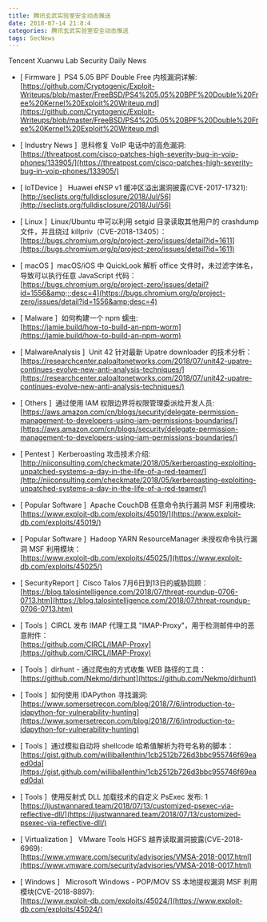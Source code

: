 ```yaml
---
title: 腾讯玄武实验室安全动态推送
date: 2018-07-14 21:8:4
categories: 腾讯玄武实验室安全动态推送
tags: SecNews
---
```


Tencent Xuanwu Lab Security Daily News  
* [ Firmware ]  PS4 5.05 BPF Double Free 内核漏洞详解:   
[https://github.com/Cryptogenic/Exploit-Writeups/blob/master/FreeBSD/PS4%205.05%20BPF%20Double%20Free%20Kernel%20Exploit%20Writeup.md](https://github.com/Cryptogenic/Exploit-Writeups/blob/master/FreeBSD/PS4%205.05%20BPF%20Double%20Free%20Kernel%20Exploit%20Writeup.md)  

* [ Industry News ]  思科修复 VoIP 电话中的高危漏洞:   
[https://threatpost.com/cisco-patches-high-severity-bug-in-voip-phones/133905/](https://threatpost.com/cisco-patches-high-severity-bug-in-voip-phones/133905/)  

* [ IoTDevice ]   Huawei eNSP v1 缓冲区溢出漏洞披露(CVE-2017-17321):   
[http://seclists.org/fulldisclosure/2018/Jul/56](http://seclists.org/fulldisclosure/2018/Jul/56)  

* [ Linux ]  Linux/Ubuntu 中可以利用 setgid 目录读取其他用户的 crashdump 文件，并且绕过 killpriv（CVE-2018-13405）：   
[https://bugs.chromium.org/p/project-zero/issues/detail?id=1611](https://bugs.chromium.org/p/project-zero/issues/detail?id=1611)  

* [ macOS ]  macOS/iOS 中 QuickLook 解析 office 文件时，未过滤字体名，导致可以执行任意 JavaScript 代码：   
[https://bugs.chromium.org/p/project-zero/issues/detail?id=1556&amp;;;desc=4](https://bugs.chromium.org/p/project-zero/issues/detail?id=1556&amp;desc=4)  

* [ Malware ]  如何构建一个 npm 蠕虫:   
[https://jamie.build/how-to-build-an-npm-worm](https://jamie.build/how-to-build-an-npm-worm)  

* [ MalwareAnalysis ]  Unit 42 针对最新 Upatre downloader 的技术分析：   
[https://researchcenter.paloaltonetworks.com/2018/07/unit42-upatre-continues-evolve-new-anti-analysis-techniques/](https://researchcenter.paloaltonetworks.com/2018/07/unit42-upatre-continues-evolve-new-anti-analysis-techniques/)  

* [ Others ]  通过使用 IAM 权限边界将权限管理委派给开发人员:   
[https://aws.amazon.com/cn/blogs/security/delegate-permission-management-to-developers-using-iam-permissions-boundaries/](https://aws.amazon.com/cn/blogs/security/delegate-permission-management-to-developers-using-iam-permissions-boundaries/)  

* [ Pentest ]  Kerberoasting 攻击技术介绍:   
[http://niiconsulting.com/checkmate/2018/05/kerberoasting-exploiting-unpatched-systems-a-day-in-the-life-of-a-red-teamer/](http://niiconsulting.com/checkmate/2018/05/kerberoasting-exploiting-unpatched-systems-a-day-in-the-life-of-a-red-teamer/)  

* [ Popular Software ]  Apache CouchDB 任意命令执行漏洞 MSF 利用模块:   
[https://www.exploit-db.com/exploits/45019/](https://www.exploit-db.com/exploits/45019/)  

* [ Popular Software ]  Hadoop YARN ResourceManager 未授权命令执行漏洞 MSF 利用模块：   
[https://www.exploit-db.com/exploits/45025/](https://www.exploit-db.com/exploits/45025/)  

* [ SecurityReport ]  Cisco Talos 7月6日到13日的威胁回顾：   
[https://blog.talosintelligence.com/2018/07/threat-roundup-0706-0713.htm](https://blog.talosintelligence.com/2018/07/threat-roundup-0706-0713.htm)  

* [ Tools ]  CIRCL 发布 IMAP 代理工具 "IMAP-Proxy"，用于检测邮件中的恶意附件：   
[https://github.com/CIRCL/IMAP-Proxy](https://github.com/CIRCL/IMAP-Proxy)  

* [ Tools ]  dirhunt - 通过爬虫的方式收集 WEB 路径的工具：   
[https://github.com/Nekmo/dirhunt](https://github.com/Nekmo/dirhunt)  

* [ Tools ]  如何使用 IDAPython 寻找漏洞:   
[https://www.somersetrecon.com/blog/2018/7/6/introduction-to-idapython-for-vulnerability-hunting](https://www.somersetrecon.com/blog/2018/7/6/introduction-to-idapython-for-vulnerability-hunting)  

* [ Tools ]  通过模拟自动将 shellcode 哈希值解析为符号名称的脚本：   
[https://gist.github.com/williballenthin/1cb2512b726d3bbc955746f69eaed0da](https://gist.github.com/williballenthin/1cb2512b726d3bbc955746f69eaed0da)  

* [ Tools ]  使用反射式 DLL 加载技术的自定义 PsExec 发布: 1  
[https://ijustwannared.team/2018/07/13/customized-psexec-via-reflective-dll/](https://ijustwannared.team/2018/07/13/customized-psexec-via-reflective-dll/)  

* [ Virtualization ]   VMware Tools HGFS 越界读取漏洞披露(CVE-2018-6969):   
[https://www.vmware.com/security/advisories/VMSA-2018-0017.html](https://www.vmware.com/security/advisories/VMSA-2018-0017.html)  

* [ Windows ]   Microsoft Windows - POP/MOV SS 本地提权漏洞 MSF 利用模块(CVE-2018-8897):   
[https://www.exploit-db.com/exploits/45024/](https://www.exploit-db.com/exploits/45024/)  

